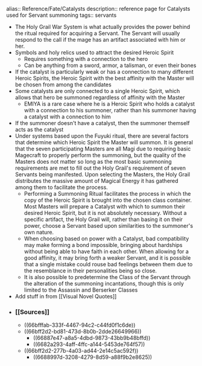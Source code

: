 alias:: Reference/Fate/Catalysts
description:: reference page for Catalysts used for Servant summoning
tags:: servants

- The Holy Grail War System is what actually provides the power behind the ritual required for acquiring a Servant. The Servant will usually respond to the call if the mage has an artifact associated with him or her.
- Symbols and holy relics used to attract the desired Heroic Spirit
	- Requires something with a connection to the hero
	- Can be anything from a sword, armor, a talisman, or even their bones
- If the catalyst is particularly weak or has a connection to many different Heroic Spirits, the Heroic Spirit with the best affinity with the Master will be chosen from among the candidates
- Some catalysts are only connected to a single Heroic Spirit, which allows that hero be summoned regardless of affinity with the Master
	- EMIYA is a rare case where he is a Heroic Spirit who holds a catalyst with a connection to his summoner, rather than his summoner having a catalyst with a connection to him
- If the summoner doesn't have a catalyst, then the summoner themself acts as the catalyst
- Under systems based upon the Fuyuki ritual, there are several factors 
  that determine which Heroic Spirit the Master will summon. It is general
   that the seven participating Masters are all Magi due to requiring 
  basic Magecraft to properly perform the summoning, but the quality of 
  the Masters does not matter so long as the most basic summoning 
  requirements are met to fill out the Holy Grail's requirement of seven 
  Servants being manifested. Upon selecting the Masters, the Holy Grail 
  distributes the massive amount of Magical Energy it has gathered among 
  them to facilitate the process.
	- Performing a Summoning Ritual facilitates the process in which the copy of the Heroic Spirit is brought into the chosen class container. Most Masters will prepare a Catalyst with which to summon their desired Heroic Spirit, but it is not absolutely necessary. Without a specific artifact, the Holy Grail will, rather than basing it on their power, choose a Servant based upon similarities to the summoner's own nature.
	- When choosing based on power with a Catalyst, bad compatibility may make forming a bond impossible, bringing about hardships without being able to have faith in each other. When allowing for a good affinity, it may bring forth a weaker Servant, and it is possible that a single mistake could rouse bad feelings between them due to the resemblance in their personalities being so close.
	- It is also possible to predetermine the Class of the Servant through the alteration of the summoning incantations, though this is only limited to the Assassin and Berserker Classes
- Add stuff in from [[Visual Novel Quotes]]
- ### [[Sources]]
	- ((66bfffab-333f-4467-94c2-c44fd0f1c6de))
	- ((66bff2d2-bd81-473d-8b0b-2dde26649966))
		- ((66887e47-a8a5-4dbd-9873-43bb9b48bffd))
		- ((6682a293-4aff-4ffc-a144-5453de764f57))
	- ((66bff2d2-277b-4a03-ad44-2e14c5ac592f))
		- ((6688997d-3208-4279-8d59-a88f9b2e8625))